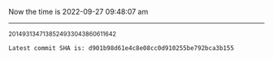 Now the time is 2022-09-27 09:48:07 am

---

<small>2014931347138524933043860611642</small>

```txt
Latest commit SHA is: d901b98d61e4c8e08cc0d910255be792bca3b155
```
